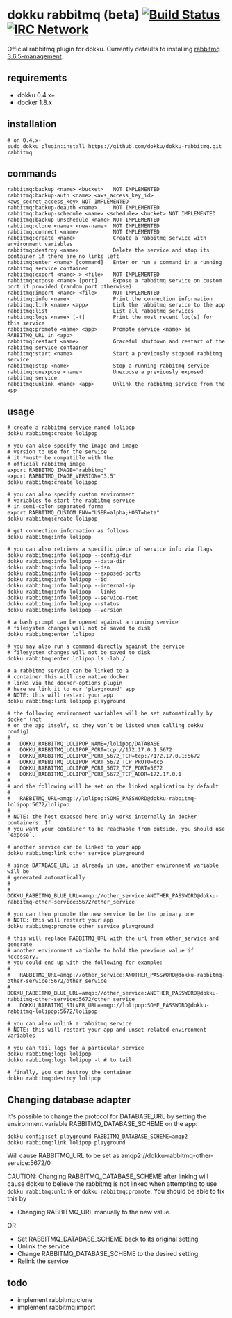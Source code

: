 # dokku rabbitmq (beta) [![Build Status](https://img.shields.io/travis/dokku/dokku-rabbitmq.svg?branch=master "Build Status")](https://travis-ci.org/dokku/dokku-rabbitmq) [![IRC Network](https://img.shields.io/badge/irc-freenode-blue.svg "IRC Freenode")](https://webchat.freenode.net/?channels=dokku)

Official rabbitmq plugin for dokku. Currently defaults to installing [rabbitmq 3.6.5-management](https://hub.docker.com/_/rabbitmq/).

## requirements

- dokku 0.4.x+
- docker 1.8.x

## installation

```shell
# on 0.4.x+
sudo dokku plugin:install https://github.com/dokku/dokku-rabbitmq.git rabbitmq
```

## commands

```
rabbitmq:backup <name> <bucket>   NOT IMPLEMENTED
rabbitmq:backup-auth <name> <aws_access_key_id> <aws_secret_access_key> NOT IMPLEMENTED
rabbitmq:backup-deauth <name>     NOT IMPLEMENTED
rabbitmq:backup-schedule <name> <schedule> <bucket> NOT IMPLEMENTED
rabbitmq:backup-unschedule <name> NOT IMPLEMENTED
rabbitmq:clone <name> <new-name>  NOT IMPLEMENTED
rabbitmq:connect <name>           NOT IMPLEMENTED
rabbitmq:create <name>            Create a rabbitmq service with environment variables
rabbitmq:destroy <name>           Delete the service and stop its container if there are no links left
rabbitmq:enter <name> [command]   Enter or run a command in a running rabbitmq service container
rabbitmq:export <name> > <file>   NOT IMPLEMENTED
rabbitmq:expose <name> [port]     Expose a rabbitmq service on custom port if provided (random port otherwise)
rabbitmq:import <name> <file>     NOT IMPLEMENTED
rabbitmq:info <name>              Print the connection information
rabbitmq:link <name> <app>        Link the rabbitmq service to the app
rabbitmq:list                     List all rabbitmq services
rabbitmq:logs <name> [-t]         Print the most recent log(s) for this service
rabbitmq:promote <name> <app>     Promote service <name> as RABBITMQ_URL in <app>
rabbitmq:restart <name>           Graceful shutdown and restart of the rabbitmq service container
rabbitmq:start <name>             Start a previously stopped rabbitmq service
rabbitmq:stop <name>              Stop a running rabbitmq service
rabbitmq:unexpose <name>          Unexpose a previously exposed rabbitmq service
rabbitmq:unlink <name> <app>      Unlink the rabbitmq service from the app
```

## usage

```shell
# create a rabbitmq service named lolipop
dokku rabbitmq:create lolipop

# you can also specify the image and image
# version to use for the service
# it *must* be compatible with the
# official rabbitmq image
export RABBITMQ_IMAGE="rabbitmq"
export RABBITMQ_IMAGE_VERSION="3.5"
dokku rabbitmq:create lolipop

# you can also specify custom environment
# variables to start the rabbitmq service
# in semi-colon separated forma
export RABBITMQ_CUSTOM_ENV="USER=alpha;HOST=beta"
dokku rabbitmq:create lolipop

# get connection information as follows
dokku rabbitmq:info lolipop

# you can also retrieve a specific piece of service info via flags
dokku rabbitmq:info lolipop --config-dir
dokku rabbitmq:info lolipop --data-dir
dokku rabbitmq:info lolipop --dsn
dokku rabbitmq:info lolipop --exposed-ports
dokku rabbitmq:info lolipop --id
dokku rabbitmq:info lolipop --internal-ip
dokku rabbitmq:info lolipop --links
dokku rabbitmq:info lolipop --service-root
dokku rabbitmq:info lolipop --status
dokku rabbitmq:info lolipop --version

# a bash prompt can be opened against a running service
# filesystem changes will not be saved to disk
dokku rabbitmq:enter lolipop

# you may also run a command directly against the service
# filesystem changes will not be saved to disk
dokku rabbitmq:enter lolipop ls -lah /

# a rabbitmq service can be linked to a
# container this will use native docker
# links via the docker-options plugin
# here we link it to our 'playground' app
# NOTE: this will restart your app
dokku rabbitmq:link lolipop playground

# the following environment variables will be set automatically by docker (not
# on the app itself, so they won’t be listed when calling dokku config)
#
#   DOKKU_RABBITMQ_LOLIPOP_NAME=/lolipop/DATABASE
#   DOKKU_RABBITMQ_LOLIPOP_PORT=tcp://172.17.0.1:5672
#   DOKKU_RABBITMQ_LOLIPOP_PORT_5672_TCP=tcp://172.17.0.1:5672
#   DOKKU_RABBITMQ_LOLIPOP_PORT_5672_TCP_PROTO=tcp
#   DOKKU_RABBITMQ_LOLIPOP_PORT_5672_TCP_PORT=5672
#   DOKKU_RABBITMQ_LOLIPOP_PORT_5672_TCP_ADDR=172.17.0.1
#
# and the following will be set on the linked application by default
#
#   RABBITMQ_URL=amqp://lolipop:SOME_PASSWORD@dokku-rabbitmq-lolipop:5672/lolipop
#
# NOTE: the host exposed here only works internally in docker containers. If
# you want your container to be reachable from outside, you should use `expose`.

# another service can be linked to your app
dokku rabbitmq:link other_service playground

# since DATABASE_URL is already in use, another environment variable will be
# generated automatically
#
#   DOKKU_RABBITMQ_BLUE_URL=amqp://other_service:ANOTHER_PASSWORD@dokku-rabbitmq-other-service:5672/other_service

# you can then promote the new service to be the primary one
# NOTE: this will restart your app
dokku rabbitmq:promote other_service playground

# this will replace RABBITMQ_URL with the url from other_service and generate
# another environment variable to hold the previous value if necessary.
# you could end up with the following for example:
#
#   RABBITMQ_URL=amqp://other_service:ANOTHER_PASSWORD@dokku-rabbitmq-other-service:5672/other_service
#   DOKKU_RABBITMQ_BLUE_URL=amqp://other_service:ANOTHER_PASSWORD@dokku-rabbitmq-other-service:5672/other_service
#   DOKKU_RABBITMQ_SILVER_URL=amqp://lolipop:SOME_PASSWORD@dokku-rabbitmq-lolipop:5672/lolipop

# you can also unlink a rabbitmq service
# NOTE: this will restart your app and unset related environment variables

# you can tail logs for a particular service
dokku rabbitmq:logs lolipop
dokku rabbitmq:logs lolipop -t # to tail

# finally, you can destroy the container
dokku rabbitmq:destroy lolipop
```

## Changing database adapter

It's possible to change the protocol for DATABASE_URL by setting
the environment variable RABBITMQ_DATABASE_SCHEME on the app:

```
dokku config:set playground RABBITMQ_DATABASE_SCHEME=amqp2
dokku rabbitmq:link lolipop playground
```

Will cause RABBITMQ_URL to be set as
amqp2://dokku-rabbitmq-other-service:5672/0

CAUTION: Changing RABBITMQ_DATABASE_SCHEME after linking will cause dokku to
believe the rabbitmq is not linked when attempting to use `dokku rabbitmq:unlink`
or `dokku rabbitmq:promote`.
You should be able to fix this by

- Changing RABBITMQ_URL manually to the new value.

OR

- Set RABBITMQ_DATABASE_SCHEME back to its original setting
- Unlink the service
- Change RABBITMQ_DATABASE_SCHEME to the desired setting
- Relink the service

## todo

- implement rabbitmq:clone
- implement rabbitmq:import
